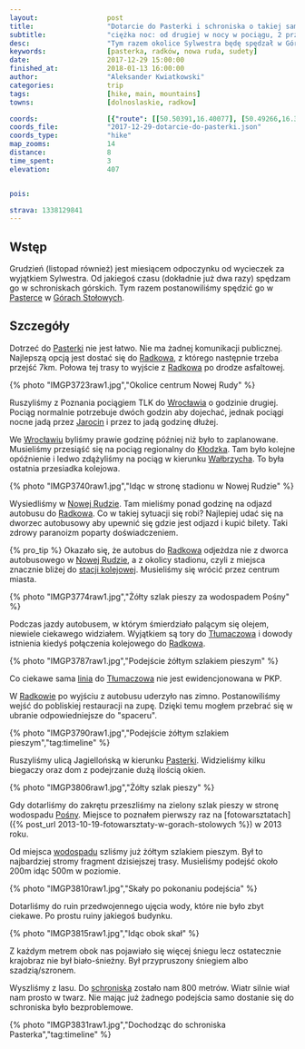 ```yaml
---
layout:                 post
title:                  "Dotarcie do Pasterki i schroniska o takiej samej nazwie"
subtitle:               "ciężka noc: od drugiej w nocy w pociągu, 2 przesiadki, szukanie autobusu i 7km spacer"
desc:                   "Tym razem okolice Sylwestra będę spędzał w Górach Stołowych w Pasterce. Najpierw jednak należy się tam dostać, co nie jest takie proste."
keywords:               [pasterka, radków, nowa ruda, sudety]
date:                   2017-12-29 15:00:00
finished_at:            2018-01-13 16:00:00
author:                 "Aleksander Kwiatkowski"
categories:             trip
tags:                   [hike, main, mountains]
towns:                  [dolnoslaskie, radkow]

coords:                 [{"route": [[50.50391,16.40077], [50.49266,16.36300], [50.48797,16.35322], [50.49523,16.34068], [50.49447,16.32549]], "type": "hike"}]
coords_file:            "2017-12-29-dotarcie-do-pasterki.json"
coords_type:            "hike"
map_zooms:              14
distance:               8
time_spent:             3
elevation:              407


pois:

strava: 1338129841
---
```


[wiki-posna]: https://pl.wikipedia.org/wiki/Posna
[wiki-linia-tlumaczow]: https://pl.wikipedia.org/wiki/Linia_kolejowa_%C5%9Acinawka_%C5%9Arednia_%E2%80%93_T%C5%82umacz%C3%B3w
[wiki-pasterka-schronisko]: https://pl.wikipedia.org/wiki/Schronisko_PTTK_%E2%80%9EPasterka%E2%80%9D
[wiki-pasterka]: https://pl.wikipedia.org/wiki/Pasterka_(wojew%C3%B3dztwo_dolno%C5%9Bl%C4%85skie)
[wiki-radkow]: https://pl.wikipedia.org/wiki/Radk%C3%B3w
[wiki-wroclaw]: https://pl.wikipedia.org/wiki/Wroc%C5%82aw
[wiki-jarocin]: https://pl.wikipedia.org/wiki/Jarocin
[wiki-klodzko]: https://pl.wikipedia.org/wiki/K%C5%82odzko
[wiki-walbrzych]: https://pl.wikipedia.org/wiki/Wa%C5%82brzych
[wiki-nowa-ruda]: https://pl.wikipedia.org/wiki/Nowa_Ruda
[wiki-nowa-ruda-pkp]: https://pl.wikipedia.org/wiki/Nowa_Ruda_(stacja_kolejowa)
[wiki-tlumaczow]: https://pl.wikipedia.org/wiki/T%C5%82umacz%C3%B3w
[wiki-gory-stolowe]: https://pl.wikipedia.org/wiki/G%C3%B3ry_Sto%C5%82owe

Wstęp
-----

Grudzień (listopad również) jest miesiącem odpoczynku od wycieczek za wyjątkiem Sylwestra.
Od jakiegoś czasu (dokładnie już dwa razy) spędzam go w schroniskach górskich.
Tym razem postanowiliśmy spędzić go w [Pasterce][wiki-pasterka-schronisko]
w [Górach Stołowych][wiki-gory-stolowe].

Szczegóły
---------

Dotrzeć do [Pasterki][wiki-pasterka] nie jest łatwo. Nie ma żadnej komunikacji publicznej.
Najlepszą opcją jest dostać się do [Radkowa][wiki-radkow], z którego następnie
trzeba przejść 7km. Połowa tej trasy to wyjście z [Radkowa][wiki-radkow]
po drodze asfaltowej.

{% photo "IMGP3723raw1.jpg","Okolice centrum Nowej Rudy" %}

Ruszyliśmy z Poznania pociągiem TLK do [Wrocławia][wiki-wroclaw] o godzinie drugiej.
Pociąg normalnie potrzebuje dwóch godzin aby dojechać, jednak pociągi nocne
jadą przez [Jarocin][wiki-jarocin] i przez to jadą godzinę dłużej.

We [Wrocławiu][wiki-wroclaw] byliśmy prawie godzinę później
niż było to zaplanowane. Musieliśmy przesiąść się na pociąg
regionalny do [Kłodzka][wiki-klodzko]. Tam było kolejne opóźnienie i ledwo zdążyliśmy
na pociąg w kierunku [Wałbrzycha][wiki-walbrzych]. To była ostatnia przesiadka
kolejowa.

{% photo "IMGP3740raw1.jpg","Idąc w stronę stadionu w Nowej Rudzie" %}

Wysiedliśmy w [Nowej Rudzie][wiki-nowa-ruda]. Tam mieliśmy ponad godzinę na odjazd
autobusu do [Radkowa][wiki-radkow]. Co w takiej sytuacji się robi? Najlepiej
udać się na dworzec autobusowy aby upewnić się gdzie jest odjazd i kupić bilety.
Taki zdrowy paranoizm poparty doświadczeniem.

{% pro_tip %} Okazało się, że autobus do [Radkowa][wiki-radkow]
odjeżdza nie z dworca autobusowego w [Nowej Rudzie][wiki-nowa-ruda],
a z okolicy stadionu, czyli z miejsca znacznie bliżej do [stacji kolejowej][wiki-nowa-ruda-pkp].
Musieliśmy się wrócić przez centrum miasta.

{% photo "IMGP3774raw1.jpg","Żółty szlak pieszy za wodospadem Pośny" %}

Podczas jazdy autobusem, w którym śmierdziało palącym się olejem, niewiele ciekawego
widziałem. Wyjątkiem są tory do [Tłumaczowa][wiki-tlumaczow] i dowody istnienia
kiedyś połączenia kolejowego do [Radkowa][wiki-radkow].

{% photo "IMGP3787raw1.jpg","Podejście żółtym szlakiem pieszym" %}

Co ciekawe sama [linia][wiki-linia-tlumaczow] do [Tłumaczowa][wiki-tlumaczow] nie
jest ewidencjonowana w PKP.

W [Radkowie][wiki-radkow] po wyjściu z autobusu uderzyło nas zimno. Postanowiliśmy
wejść do pobliskiej restauracji na zupę. Dzięki temu mogłem przebrać się
w ubranie odpowiedniejsze do "spaceru".

{% photo "IMGP3790raw1.jpg","Podejście żółtym szlakiem pieszym","tag:timeline" %}

Ruszyliśmy ulicą Jagiellońską w kierunku [Pasterki][wiki-pasterka]. Widzieliśmy
kilku biegaczy oraz dom z podejrzanie dużą ilością okien.

{% photo "IMGP3806raw1.jpg","Żółty szlak pieszy" %}

Gdy dotarliśmy do zakrętu przeszliśmy na zielony szlak pieszy w stronę
wodospadu [Pośny][wiki-posna]. Miejsce to poznałem pierwszy raz
na [fotowarsztatach]({% post_url 2013-10-19-fotowarsztaty-w-gorach-stolowych %})
w 2013 roku.

Od miejsca [wodospadu][wiki-posna] szliśmy już żółtym szlakiem pieszym. Był
to najbardziej stromy fragment dzisiejszej trasy. Musieliśmy podejść około 200m
idąc 500m w poziomie.

{% photo "IMGP3810raw1.jpg","Skały po pokonaniu podejścia" %}

Dotarliśmy do ruin przedwojennego ujęcia wody, które nie było zbyt ciekawe.
Po prostu ruiny jakiegoś budynku.

{% photo "IMGP3815raw1.jpg","Idąc obok skał" %}

Z każdym metrem obok nas pojawiało się więcej śniegu lecz ostatecznie krajobraz
nie był biało-śnieżny. Był przypruszony śniegiem albo szadzią/szronem.

Wyszliśmy z lasu. Do [schroniska][wiki-pasterka-schronisko] zostało nam
800 metrów. Wiatr silnie wiał nam prosto w twarz. Nie mając już żadnego podejścia
samo dostanie się do schroniska było bezproblemowe.

{% photo "IMGP3831raw1.jpg","Dochodząc do schroniska Pasterka","tag:timeline" %}
